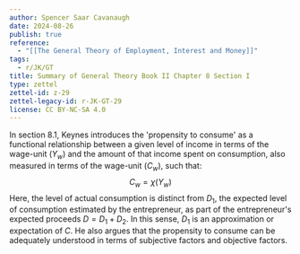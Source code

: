 ```yaml
---
author: Spencer Saar Cavanaugh
date: 2024-08-26
publish: true
reference:
  - "[[The General Theory of Employment, Interest and Money]]"
tags:
  - r/JK/GT
title: Summary of General Theory Book II Chapter 8 Section I
type: zettel
zettel-id: z-29
zettel-legacy-id: r-JK-GT-29
license: CC BY-NC-SA 4.0
---
```


In section 8.1, Keynes introduces the 'propensity to consume' as a functional relationship between a given level of income in terms of the wage-unit ($Y_w$) and the amount of that income spent on consumption, also measured in terms of the wage-unit ($C_w$), such that:
$$C_w = χ(Y_w)$$
Here, the level of actual consumption is distinct from $D_1$, the expected level of consumption estimated by the entrepreneur, as part of the entrepreneur's expected proceeds $D = D_1 + D_2$. In this sense, $D_1$ is an approximation or expectation of $C$. He also argues that the propensity to consume can be adequately understood in terms of subjective factors and objective factors.
